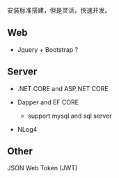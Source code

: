 ﻿
安装标准搭建，但是灵活，快速开发。

## Web

* Jquery + Bootstrap ?


## Server

* .NET CORE  and  ASP.NET CORE


* Dapper and EF CORE

    * support mysql and sql server 

* NLog4


## Other

JSON Web Token (JWT)

